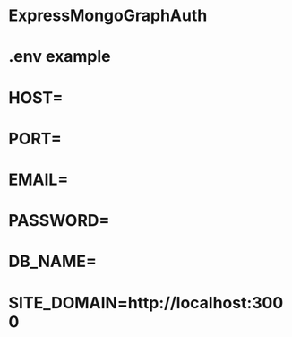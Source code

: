 # ExpressMongoGraphAuth

# .env example
# HOST=
# PORT=
# EMAIL=
# PASSWORD=

# DB_NAME=
# SITE_DOMAIN=http://localhost:3000
